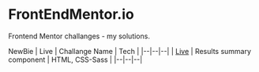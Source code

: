# FrontEndMentor.io
Frontend Mentor challanges - my solutions.

NewBie
| Live | Challange Name | Tech |
|--|--|--|
| [Live](https://mikezeg.github.io/FrontEndMentor.io/results-summary-component-main/) | Results summary component | HTML, CSS-Sass |
|--|--|--|
